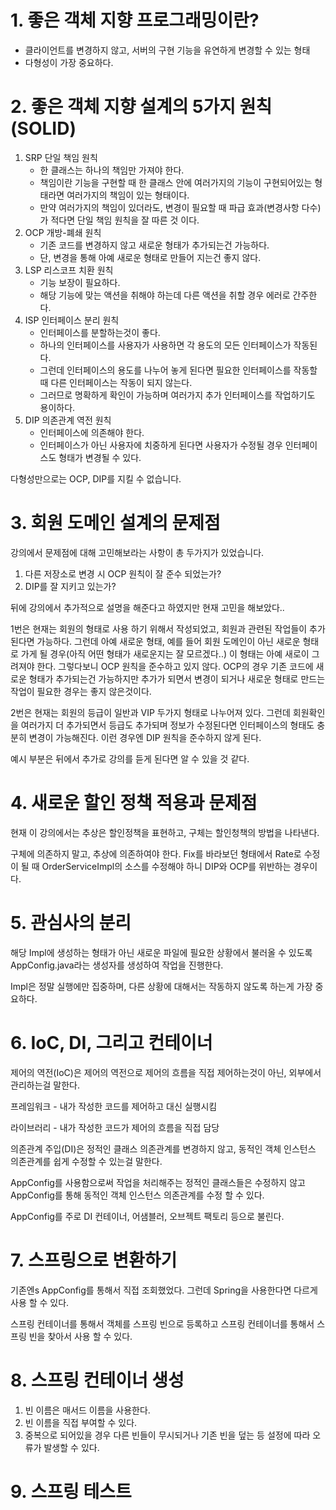 # 1. 좋은 객체 지향 프로그래밍이란?

 + 클라이언트를 변경하지 않고, 서버의 구현 기능을 유연하게 변경할 수 있는 형태
 + 다형성이 가장 중요하다.

# 2. 좋은 객체 지향 설계의 5가지 원칙(SOLID)

1. SRP 단일 책임 원칙
   + 한 클래스는 하나의 책임만 가져야 한다.
   + 책임이란 기능을 구현할 때 한 클래스 안에 여러가지의 기능이 구현되어있는 형태라면 여러가지의 책임이 있는 형태이다.
   + 만약 여러가지의 책임이 있더라도, 변경이 필요할 때 파급 효과(변경사항 다수)가 적다면 단일 책임 원칙을 잘 따른 것 이다.
2. OCP 개방-폐쇄 원칙
   + 기존 코드를 변경하지 않고 새로운 형태가 추가되는건 가능하다.
   + 단, 변경을 통해 아예 새로운 형태로 만들어 지는건 좋지 않다.
3. LSP 리스코프 치환 원칙
   + 기능 보장이 필요하다.
   + 해당 기능에 맞는 액션을 취해야 하는데 다른 액션을 취할 경우 에러로 간주한다.
4. ISP 인터페이스 분리 원칙
   + 인터페이스를 분할하는것이 좋다.
   + 하나의 인터페이스를 사용자가 사용하면 각 용도의 모든 인터페이스가 작동된다.
   + 그런데 인터페이스의 용도를 나누어 놓게 된다면 필요한 인터페이스를 작동할 때 다른 인터페이스는 작동이 되지 않는다.
   + 그러므로 명확하게 확인이 가능하며 여러가지 추가 인터페이스를 작업하기도 용이하다.
5. DIP 의존관계 역전 원칙
   + 인터페이스에 의존해야 한다.
   + 인터페이스가 아닌 사용자에 치중하게 된다면 사용자가 수정될 경우 인터페이스도 형태가 변경될 수 있다.

다형성만으로는 OCP, DIP를 지킬 수 없습니다.

# 3. 회원 도메인 설계의 문제점

강의에서 문제점에 대해 고민해보라는 사항이 총 두가지가 있었습니다.

1. 다른 저장소로 변경 시 OCP 원칙이 잘 준수 되었는가?
2. DIP를 잘 지키고 있는가?

뒤에 강의에서 추가적으로 설명을 해준다고 하였지만 현재 고민을 해보았다..

1번은 현재는 회원의 형태로 사용 하기 위해서 작성되었고, 회원과 관련된 작업들이 추가된다면 가능하다. 
그런데 아예 새로운 형태, 예를 들어 회원 도메인이 아닌 새로운 형태로 가게 될 경우(아직 어떤 형태가 새로운지는 잘 모르겠다..) 이 형태는 아예 새로이 그려져야 한다. 
그렇다보니 OCP 원칙을 준수하고 있지 않다.
OCP의 경우 기존 코드에 새로운 형태가 추가되는건 가능하지만 추가가 되면서 변경이 되거나 새로운 형태로 만드는 작업이 필요한 경우는 좋지 않은것이다.

2번은 현재는 회원의 등급이 일반과 VIP 두가지 형태로 나누어져 있다.
그런데 회원확인을 여러가지 더 추가되면서 등급도 추가되며 정보가 수정된다면 인터페이스의 형태도 충분히 변경이 가능해진다.
이런 경우엔 DIP 원칙을 준수하지 않게 된다.

예시 부분은 뒤에서 추가로 강의를 듣게 된다면 알 수 있을 것 같다.

# 4. 새로운 할인 정책 적용과 문제점

현재 이 강의에서는 추상은 할인정책을 표현하고, 구체는 할인청책의 방법을 나타낸다.

구체에 의존하지 말고, 추상에 의존하여야 한다. Fix를 바라보던 형태에서 Rate로 수정이 될 때 OrderServiceImpl의 소스를 수정해야 하니 DIP와 OCP를 위반하는 경우이다.

# 5. 관심사의 분리

해당 Impl에 생성하는 형태가 아닌 새로운 파일에 필요한 상황에서 불러올 수 있도록 AppConfig.java라는 생성자를 생성하여 작업을 진행한다.

Impl은 정말 실행에만 집중하며, 다른 상황에 대해서는 작동하지 않도록 하는게 가장 중요하다.

# 6. IoC, DI, 그리고 컨테이너

제어의 역전(IoC)은 제어의 역전으로 제어의 흐름을 직접 제어하는것이 아닌, 외부에서 관리하는걸 말한다.

프레임워크 - 내가 작성한 코드를 제어하고 대신 실행시킴

라이브러리 - 내가 작성한 코드가 제어의 흐름을 직접 담당

의존관계 주입(DI)은 정적인 클래스 의존관계를 변경하지 않고, 동적인 객체 인스턴스 의존관계를 쉽게 수정할 수 있는걸 말한다.

AppConfig를 사용함으로써 작업을 처리해주는 정적인 클래스들은 수정하지 않고 AppConfig를 통해 동적인 객체 인스턴스 의존관계를 수정 할 수 있다.

AppConfig를 주로 DI 컨테이너, 어샘블러, 오브젝트 팩토리 등으로 불린다.

# 7. 스프링으로 변환하기

기존엔s AppConfig를 통해서 직접 조회했었다. 그런데 Spring을 사용한다면 다르게 사용 할 수 있다.

스프링 컨테이너를 통해서 객체를 스프링 빈으로 등록하고 스프링 컨테이너를 통해서 스프링 빈을 찾아서 사용 할 수 있다.

# 8. 스프링 컨테이너 생성

1. 빈 이름은 매서드 이름을 사용한다.
2. 빈 이름을 직접 부여할 수 있다.
3. 중복으로 되어있을 경우 다른 빈들이 무시되거나 기존 빈을 덮는 등 설정에 따라 오류가 발생할 수 있다.

# 9. 스프링 테스트
